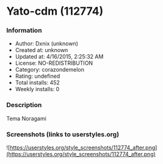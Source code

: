 # Yato-cdm (112774)

### Information
- Author: Dxnix (unknown)
- Created at: unknown
- Updated at: 4/16/2015, 2:25:32 AM
- License: NO-REDISTRIBUTION
- Category: corazondemelon
- Rating: undefined
- Total installs: 452
- Weekly installs: 0


### Description
Tema Noragami


### Screenshots (links to userstyles.org)
![https://userstyles.org/style_screenshots/112774_after.png](https://userstyles.org/style_screenshots/112774_after.png)


